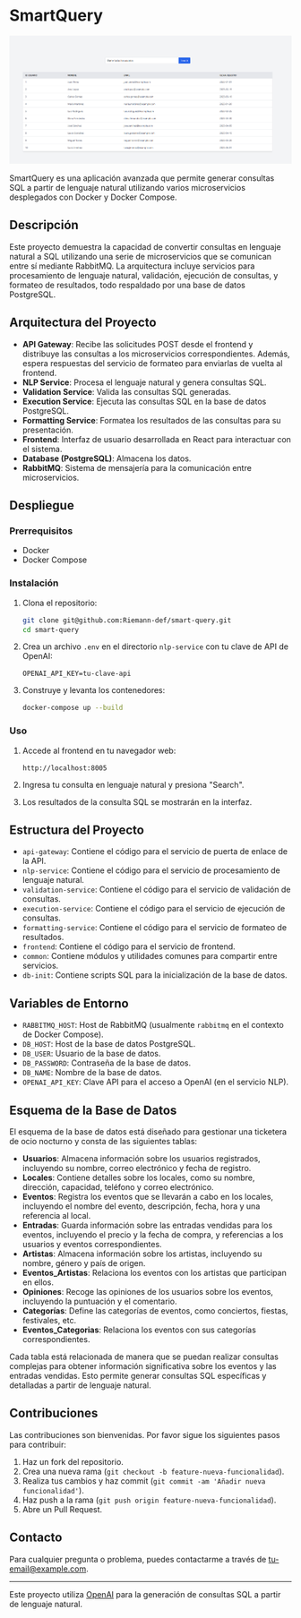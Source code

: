 # SmartQuery

![Screenshot](assets/screenshot.PNG)

SmartQuery es una aplicación avanzada que permite generar consultas SQL a partir de lenguaje natural utilizando varios microservicios desplegados con Docker y Docker Compose.

## Descripción

Este proyecto demuestra la capacidad de convertir consultas en lenguaje natural a SQL utilizando una serie de microservicios que se comunican entre sí mediante RabbitMQ. La arquitectura incluye servicios para procesamiento de lenguaje natural, validación, ejecución de consultas, y formateo de resultados, todo respaldado por una base de datos PostgreSQL.

## Arquitectura del Proyecto

- **API Gateway**: Recibe las solicitudes POST desde el frontend y distribuye las consultas a los microservicios correspondientes. Además, espera respuestas del servicio de formateo para enviarlas de vuelta al frontend.
- **NLP Service**: Procesa el lenguaje natural y genera consultas SQL.
- **Validation Service**: Valida las consultas SQL generadas.
- **Execution Service**: Ejecuta las consultas SQL en la base de datos PostgreSQL.
- **Formatting Service**: Formatea los resultados de las consultas para su presentación.
- **Frontend**: Interfaz de usuario desarrollada en React para interactuar con el sistema.
- **Database (PostgreSQL)**: Almacena los datos.
- **RabbitMQ**: Sistema de mensajería para la comunicación entre microservicios.

## Despliegue

### Prerrequisitos

- Docker
- Docker Compose

### Instalación

1. Clona el repositorio:

    ```bash
    git clone git@github.com:Riemann-def/smart-query.git
    cd smart-query
    ```

2. Crea un archivo `.env` en el directorio `nlp-service` con tu clave de API de OpenAI:

    ```env
    OPENAI_API_KEY=tu-clave-api
    ```

3. Construye y levanta los contenedores:

    ```bash
    docker-compose up --build
    ```

### Uso

1. Accede al frontend en tu navegador web:

    ```
    http://localhost:8005
    ```

2. Ingresa tu consulta en lenguaje natural y presiona "Search".

3. Los resultados de la consulta SQL se mostrarán en la interfaz.

## Estructura del Proyecto

- `api-gateway`: Contiene el código para el servicio de puerta de enlace de la API.
- `nlp-service`: Contiene el código para el servicio de procesamiento de lenguaje natural.
- `validation-service`: Contiene el código para el servicio de validación de consultas.
- `execution-service`: Contiene el código para el servicio de ejecución de consultas.
- `formatting-service`: Contiene el código para el servicio de formateo de resultados.
- `frontend`: Contiene el código para el servicio de frontend.
- `common`: Contiene módulos y utilidades comunes para compartir entre servicios.
- `db-init`: Contiene scripts SQL para la inicialización de la base de datos.

## Variables de Entorno

- `RABBITMQ_HOST`: Host de RabbitMQ (usualmente `rabbitmq` en el contexto de Docker Compose).
- `DB_HOST`: Host de la base de datos PostgreSQL.
- `DB_USER`: Usuario de la base de datos.
- `DB_PASSWORD`: Contraseña de la base de datos.
- `DB_NAME`: Nombre de la base de datos.
- `OPENAI_API_KEY`: Clave API para el acceso a OpenAI (en el servicio NLP).

## Esquema de la Base de Datos

El esquema de la base de datos está diseñado para gestionar una ticketera de ocio nocturno y consta de las siguientes tablas:

- **Usuarios**: Almacena información sobre los usuarios registrados, incluyendo su nombre, correo electrónico y fecha de registro.
- **Locales**: Contiene detalles sobre los locales, como su nombre, dirección, capacidad, teléfono y correo electrónico.
- **Eventos**: Registra los eventos que se llevarán a cabo en los locales, incluyendo el nombre del evento, descripción, fecha, hora y una referencia al local.
- **Entradas**: Guarda información sobre las entradas vendidas para los eventos, incluyendo el precio y la fecha de compra, y referencias a los usuarios y eventos correspondientes.
- **Artistas**: Almacena información sobre los artistas, incluyendo su nombre, género y país de origen.
- **Eventos_Artistas**: Relaciona los eventos con los artistas que participan en ellos.
- **Opiniones**: Recoge las opiniones de los usuarios sobre los eventos, incluyendo la puntuación y el comentario.
- **Categorías**: Define las categorías de eventos, como conciertos, fiestas, festivales, etc.
- **Eventos_Categorias**: Relaciona los eventos con sus categorías correspondientes.

Cada tabla está relacionada de manera que se puedan realizar consultas complejas para obtener información significativa sobre los eventos y las entradas vendidas. Esto permite generar consultas SQL específicas y detalladas a partir de lenguaje natural.


## Contribuciones

Las contribuciones son bienvenidas. Por favor sigue los siguientes pasos para contribuir:

1. Haz un fork del repositorio.
2. Crea una nueva rama (`git checkout -b feature-nueva-funcionalidad`).
3. Realiza tus cambios y haz commit (`git commit -am 'Añadir nueva funcionalidad'`).
4. Haz push a la rama (`git push origin feature-nueva-funcionalidad`).
5. Abre un Pull Request.


## Contacto

Para cualquier pregunta o problema, puedes contactarme a través de [tu-email@example.com](mailto:tu-email@example.com).

---

Este proyecto utiliza [OpenAI](https://openai.com) para la generación de consultas SQL a partir de lenguaje natural.

